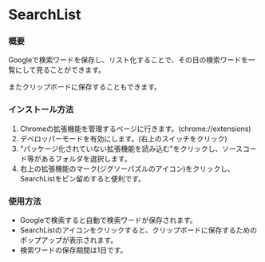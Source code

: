 # SearchList

### 概要

Googleで検索ワードを保存し、リスト化することで、その日の検索ワードを一覧にして見ることができます。

またクリップボードに保存することもできます。

### インストール方法

1. Chromeの拡張機能を管理するページに行きます。(chrome://extensions)
2. デベロッパーモードを有効にします。(右上のスイッチをクリック)
3. "パッケージ化されていない拡張機能を読み込む"をクリックし、ソースコード等があるフォルダを選択します。
4. 右上の拡張機能のマーク(ジグソーパズルのアイコン)をクリックし、SearchListをピン留めすると便利です。

### 使用方法

- Googleで検索すると自動で検索ワードが保存されます。
- SearchListのアイコンをクリックすると、クリップボードに保存するためのポップアップが表示されます。
- 検索ワードの保存期間は1日です。



